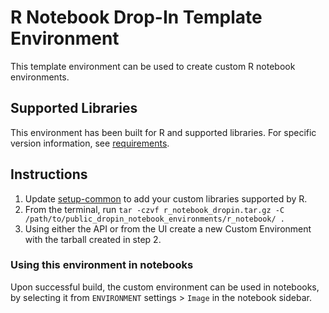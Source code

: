 # R Notebook Drop-In Template Environment

This template environment can be used to create custom R notebook environments.

## Supported Libraries

This environment has been built for R and supported libraries.
For specific version information, see [requirements](requirements.txt).

## Instructions

1. Update [setup-common](setup-common.R) to add your custom libraries supported by R.
2. From the terminal, run `tar -czvf r_notebook_dropin.tar.gz -C /path/to/public_dropin_notebook_environments/r_notebook/ .`
3. Using either the API or from the UI create a new Custom Environment with the tarball created in step 2.

### Using this environment in notebooks

Upon successful build, the custom environment can be used in notebooks, by selecting it 
from `ENVIRONMENT` settings > `Image` in the notebook sidebar.